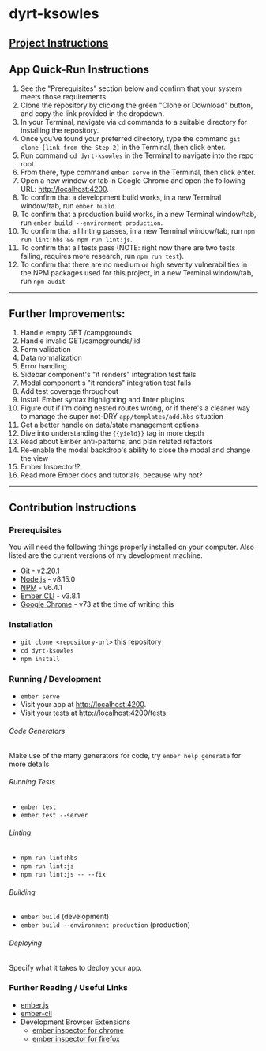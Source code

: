 # **dyrt-ksowles**

## [Project Instructions](https://github.com/katesowles/dyrt-ksowles/blob/master/Instructions.pdf)

## App Quick-Run Instructions

1. See the "Prerequisites" section below and confirm that your system meets those requirements.
1. Clone the repository by clicking the green "Clone or Download" button, and copy the link provided in the dropdown.
1. In your Terminal, navigate via `cd` commands to a suitable directory for installing the repository.
1. Once you've found your preferred directory, type the command `git clone [link from the Step 2]` in the Terminal, then click enter.
1. Run command `cd dyrt-ksowles` in the Terminal to navigate into the repo root.
1. From there, type command `ember serve` in the Terminal, then click enter.
1. Open a new window or tab in Google Chrome and open the following URL: [http://localhost:4200](http://localhost:4200).
1. To confirm that a development build works, in a new Terminal window/tab, run `ember build`.
1. To confirm that a production build works, in a new Terminal window/tab, run `ember build --environment production`.
1. To confirm that all linting passes, in a new Terminal window/tab, run `npm run lint:hbs && npm run lint:js`.
1. To confirm that all tests pass (NOTE: right now there are two tests failing, requires more research, run `npm run test`).
1. To confirm that there are no medium or high severity vulnerabilities in the NPM packages used for this project, in a new Terminal window/tab, run `npm audit`

---

## Further Improvements:

1. Handle empty GET /campgrounds
1. Handle invalid GET/campgrounds/:id
1. Form validation
1. Data normalization
1. Error handling
1. Sidebar component's "it renders" integration test fails
1. Modal component's "it renders" integration test fails
1. Add test coverage throughout
1. Install Ember syntax highlighting and linter plugins
1. Figure out if I'm doing nested routes wrong, or if there's a cleaner way to manage the super not-DRY `app/templates/add.hbs` situation
1. Get a better handle on data/state management options
1. Dive into understanding the `{{yield}}` tag in more depth
1. Read about Ember anti-patterns, and plan related refactors
1. Re-enable the modal backdrop's ability to close the modal and change the view
1. Ember Inspector!?
1. Read more Ember docs and tutorials, because why not?

---

## Contribution Instructions

### Prerequisites

You will need the following things properly installed on your computer. Also listed are the current versions of my development machine.

* [Git](https://git-scm.com/) - v2.20.1
* [Node.js](https://nodejs.org/) - v8.15.0
* [NPM](https://www.npmjs.com/) - v6.4.1
* [Ember CLI](https://ember-cli.com/) - v3.8.1
* [Google Chrome](https://google.com/chrome/) - v73 at the time of writing this

### Installation

* `git clone <repository-url>` this repository
* `cd dyrt-ksowles`
* `npm install`

### Running / Development

* `ember serve`
* Visit your app at [http://localhost:4200](http://localhost:4200).
* Visit your tests at [http://localhost:4200/tests](http://localhost:4200/tests).

###### Code Generators

Make use of the many generators for code, try `ember help generate` for more details

###### Running Tests

* `ember test`
* `ember test --server`

###### Linting

* `npm run lint:hbs`
* `npm run lint:js`
* `npm run lint:js -- --fix`

###### Building

* `ember build` (development)
* `ember build --environment production` (production)

###### Deploying

Specify what it takes to deploy your app.

### Further Reading / Useful Links

* [ember.js](https://emberjs.com/)
* [ember-cli](https://ember-cli.com/)
* Development Browser Extensions
  * [ember inspector for chrome](https://chrome.google.com/webstore/detail/ember-inspector/bmdblncegkenkacieihfhpjfppoconhi)
  * [ember inspector for firefox](https://addons.mozilla.org/en-US/firefox/addon/ember-inspector/)
